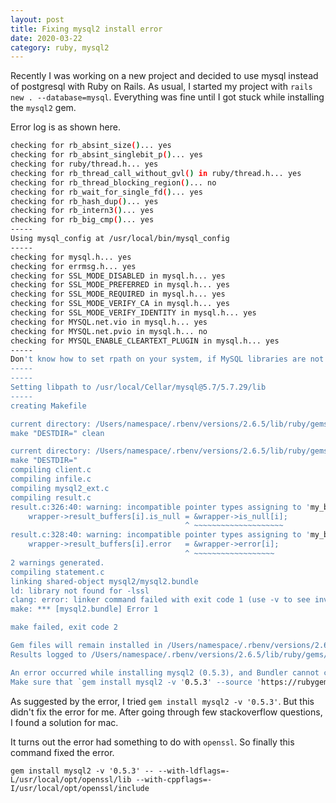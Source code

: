 ```yaml
---
layout: post
title: Fixing mysql2 install error
date: 2020-03-22
category: ruby, mysql2
---
```


Recently I was working on a new project and decided to use mysql instead of postgresql with Ruby on Rails. As usual, I started my project with `rails new . --database=mysql`. Everything was fine until I got stuck while installing the `mysql2` gem. 

Error log is as shown here.

```bash
checking for rb_absint_size()... yes
checking for rb_absint_singlebit_p()... yes
checking for ruby/thread.h... yes
checking for rb_thread_call_without_gvl() in ruby/thread.h... yes
checking for rb_thread_blocking_region()... no
checking for rb_wait_for_single_fd()... yes
checking for rb_hash_dup()... yes
checking for rb_intern3()... yes
checking for rb_big_cmp()... yes
-----
Using mysql_config at /usr/local/bin/mysql_config
-----
checking for mysql.h... yes
checking for errmsg.h... yes
checking for SSL_MODE_DISABLED in mysql.h... yes
checking for SSL_MODE_PREFERRED in mysql.h... yes
checking for SSL_MODE_REQUIRED in mysql.h... yes
checking for SSL_MODE_VERIFY_CA in mysql.h... yes
checking for SSL_MODE_VERIFY_IDENTITY in mysql.h... yes
checking for MYSQL.net.vio in mysql.h... yes
checking for MYSQL.net.pvio in mysql.h... no
checking for MYSQL_ENABLE_CLEARTEXT_PLUGIN in mysql.h... yes
-----
Don't know how to set rpath on your system, if MySQL libraries are not in path mysql2 may not load
-----
-----
Setting libpath to /usr/local/Cellar/mysql@5.7/5.7.29/lib
-----
creating Makefile

current directory: /Users/namespace/.rbenv/versions/2.6.5/lib/ruby/gems/2.6.0/gems/mysql2-0.5.3/ext/mysql2
make "DESTDIR=" clean

current directory: /Users/namespace/.rbenv/versions/2.6.5/lib/ruby/gems/2.6.0/gems/mysql2-0.5.3/ext/mysql2
make "DESTDIR="
compiling client.c
compiling infile.c
compiling mysql2_ext.c
compiling result.c
result.c:326:40: warning: incompatible pointer types assigning to 'my_bool *' (aka 'char *') from 'bool *' [-Wincompatible-pointer-types]
    wrapper->result_buffers[i].is_null = &wrapper->is_null[i];
                                       ^ ~~~~~~~~~~~~~~~~~~~~
result.c:328:40: warning: incompatible pointer types assigning to 'my_bool *' (aka 'char *') from 'bool *' [-Wincompatible-pointer-types]
    wrapper->result_buffers[i].error   = &wrapper->error[i];
                                       ^ ~~~~~~~~~~~~~~~~~~
2 warnings generated.
compiling statement.c
linking shared-object mysql2/mysql2.bundle
ld: library not found for -lssl
clang: error: linker command failed with exit code 1 (use -v to see invocation)
make: *** [mysql2.bundle] Error 1

make failed, exit code 2

Gem files will remain installed in /Users/namespace/.rbenv/versions/2.6.5/lib/ruby/gems/2.6.0/gems/mysql2-0.5.3 for inspection.
Results logged to /Users/namespace/.rbenv/versions/2.6.5/lib/ruby/gems/2.6.0/extensions/x86_64-darwin-19/2.6.0/mysql2-0.5.3/gem_make.out

An error occurred while installing mysql2 (0.5.3), and Bundler cannot continue.
Make sure that `gem install mysql2 -v '0.5.3' --source 'https://rubygems.org/'` succeeds before bundling.
```

As suggested by the error, I tried `gem install mysql2 -v '0.5.3'`. But this didn't fix the error for me. After going through few stackoverflow questions, I found a solution for mac. 

It turns out the error had something to do with `openssl`. So finally this command fixed the error. 

`gem install mysql2 -v '0.5.3' -- --with-ldflags=-L/usr/local/opt/openssl/lib --with-cppflags=-I/usr/local/opt/openssl/include`